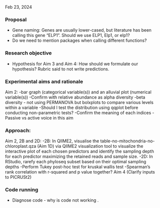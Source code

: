 Feb 23, 2024 

### Proposal
- Gene naming: Genes are usually lower-cased, but literature has been calling this gene “ELP1”. Should we use ELP1, Elp1, or elp1?
- Do we need to mention packages when calling different functions?

### Research objective
- Hypothesis for Aim 3 and Aim 4: How should we formulate our hypothesis? Rubric said to not write predictions.

### Experimental aims and rationale
Aim 2:
-bar graph (categorical variable(s)) and an alluvial plot (numerical variable(s))
-Confirm with relative abundance as alpha diversity 
-beta diversity - not using PERMANOVA but bolxplots to compare various levels within a variable
-Should I test the distribution using qqplot before conducting non-parametric tests?
-Confirm the meaning of each indices
-Passive vs active voice in this aim

### Approach: 
Aim 2, 2B and 2D:
-2B: In QIIME2, visualise the table-no-mitochondria-no-chloroplast.qza (Aim 1D) via QIIME2 visualization tool to visualize the interactive plot of each chosen predictors and identify the sampling depth for each predictor maximizing the retained reads and sample size.
-2D: In RStudio, rarefy each phyloseq subset based on their optimal sampling depths
-Perform Tukey post-hoc test for kruskal wallis test
-Spearman’s rank correlation with r-squared and p value together?
Aim 4 (Clarify inputs to PICRUSt2)

### Code running
- Diagnose code - why is code not working . 
